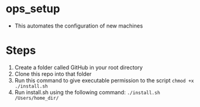 # ops_setup
- This automates the configuration of new machines


# Steps
1. Create a folder called GitHub in your root directory
2. Clone this repo into that folder
3. Run this command to give executable permission to the script `chmod +x ./install.sh`
3. Run install.sh using the following command: `./install.sh /Users/home_dir/`